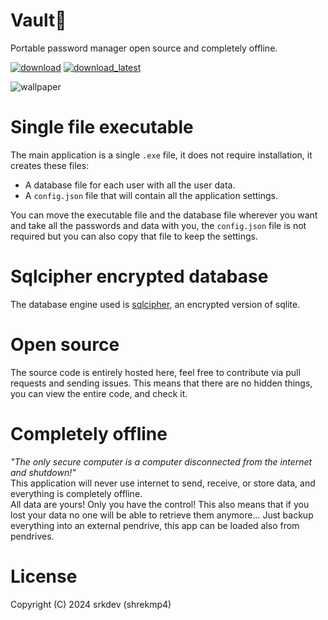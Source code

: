 # Vault🔐
Portable password manager open source and completely offline.

[![download](https://img.shields.io/github/v/release/devpelux/vault?label=DOWNLOAD&sort=semver&style=for-the-badge)](https://github.com/devpelux/vault/releases/latest)
[![download_latest](https://img.shields.io/github/v/release/devpelux/vault?include_prereleases&label=LATEST%20RELEASE&sort=semver&style=for-the-badge)](https://github.com/devpelux/vault/releases)

![wallpaper
](https://images.unsplash.com/opengraph/1x1.png?mark=https%3A%2F%2Fimages.unsplash.com%2Fopengraph%2Flogo.png&mark-w=64&mark-align=top%2Cleft&mark-pad=50&h=630&w=1200&blend=https%3A%2F%2Fimages.unsplash.com%2Fphoto-1671137513104-89166b4242f9%3Fcrop%3Dfaces%252Cedges%26h%3D630%26w%3D1200%26blend%3D000000%26blend-mode%3Dnormal%26blend-alpha%3D10%26mark-w%3D750%26mark-align%3Dmiddle%252Ccenter%26mark%3Dhttps%253A%252F%252Fimages.unsplash.com%252Fopengraph%252Fsearch-input.png%253Fw%253D750%2526h%253D84%2526txt%253Dcyber%252Bsecurity%2526txt-pad%253D80%2526txt-align%253Dmiddle%25252Cleft%2526txt-color%253D%252523000000%2526txt-size%253D40%2526txt-width%253D660%2526txt-clip%253Dellipsis%2526auto%253Dformat%2526fit%253Dcrop%2526q%253D60%26auto%3Dformat%26fit%3Dcrop%26q%3D60%26ixid%3DM3wxMjA3fDB8MXxzZWFyY2h8NHx8Y3liZXIlMjBzZWN1cml0eXxlbnwwfHx8fDE3MjY3NzEwMDN8MA%26ixlib%3Drb-4.0.3&blend-w=1&auto=format&fit=crop&q=60)

# Single file executable
The main application is a single `.exe` file, it does not require installation, it creates these files:
- A database file for each user with all the user data.
- A `config.json` file that will contain all the application settings.

You can move the executable file and the database file wherever you want and take all the passwords and data with you, the `config.json` file is not required but you can also copy that file to keep the settings.


# Sqlcipher encrypted database
The database engine used is [sqlcipher](https://github.com/sqlcipher/sqlcipher), an encrypted version of sqlite.  


# Open source
The source code is entirely hosted here, feel free to contribute via pull requests and sending issues.
This means that there are no hidden things, you can view the entire code, and check it.


# Completely offline
*"The only secure computer is a computer disconnected from the internet and shutdown!"*  
This application will never use internet to send, receive, or store data, and everything is completely offline.  
All data are yours! Only you have the control!
This also means that if you lost your data no one will be able to retrieve them anymore...
Just backup everything into an external pendrive, this app can be loaded also from pendrives.


# License
Copyright (C) 2024 srkdev (shrekmp4)  
